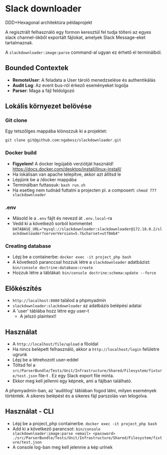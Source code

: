 # Slack downloader

DDD+Hexagonal architektúra példaprojekt

A regisztrált felhasználó egy formon keresztül fel tudja tölteni az egyes slack channel-ökből exportált fájlokat, amelyek Slack Message-eket tartalmaznak.

A ```slackdownloader:image:parse``` command-al ugyan ez érhető el terminálból.

## Bounded Contextek

* **RemoteUser**: A feladata a User tároló menedzselése és authentikálás
* **Audit Log**: Az event bus-ról érkező eseményeket logolja
* **Parser**: Maga a fájl feldolgozó 

## Lokális környezet belövése

### Git clone

Egy tetszőlges mappába klónozzuk ki a projektet:

```asciidoc
git clone git@github.com:ngabesz/slackdownloader.git
```

### Docker build

* **Figyelem!** A docker legújabb verziótját használd! https://docs.docker.com/desktop/install/linux-install/
* Ha lokálisan van apache telepítve, akkor azt állítsd le
* Lépjünk be a /docker mappába
* Terminálban futtassuk: ```bash run.sh```
* Ha esetleg nem tudnád futtatni a projecten pl. a composert: ```chmod 777 slackdownloader```

### .env

* Másold le a ```.env``` fájlt és nevezd át ```.env.local```-ra 
* Vedd ki a következő sorból kommentet ```DATABASE_URL="mysql://slackdownloader:slackdownloader@172.18.0.2/slackdownloader?serverVersion=5.7&charset=utf8mb4"```

### Creating database

* Lépj be a containerbe:
```docker exec -it project_php bash```
* A következő paranccsal hozzuk létre a ```slackdownloader``` adatbázist:
```bin/console doctrine:database:create```
* Hozzuk létre a táblákat: ```bin/console doctrine:schema:update --force```

## Előkészítés
* ```http://localhost:8080``` találod a phpmyadmin
* ```slackdownloader:slackdownloader``` az adatbázis belépési adatai
* A 'user' táblába hozz létre egy user-t
  * A jelszó plaintext!

## Használat
* A ```http://localhost/file/upload``` a főoldal
* Ha nincs belépett felhasználó, akkor a ```http://localhost/login``` felületre ugrunk
* Lépj be a létrehozott user-eddel
* Töltsd fel a ```src/ParserBundle/Tests/Unit/Infrastructure/Shared/Filesystem/fixture/test.json``` file-t
. Ez egy Slack export file minta.
* Ekkor meg kell jellenni egy képnek, ami a fájlban található.

A phpmyadmin-ban, az 'auditlog' táblában fogod látni, milyen események történtek.
A sikeres belépést és a sikeres fájl parszolás van lelogolva.

## Használat - CLI
* Lépj be a project_php containerbe. ```docker exec -it project_php bash```
* Add ki a következő parancsot:
```bin/console slackdownloader:image:parse <email> <password> ./src/ParserBundle/Tests/Unit/Infrastructure/Shared/Filesystem/fixture/test.json```
* A console log-ban meg kell jelennie a kép urlnek

